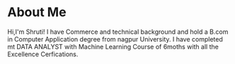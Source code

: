 # About Me

Hi,I'm Shruti!
I have Commerce and technical background and hold a B.com in Computer Application degree from nagpur University.
I have completed mt DATA ANALYST with Machine Learning Course of 6moths with all the Excellence Cerfications.
  


